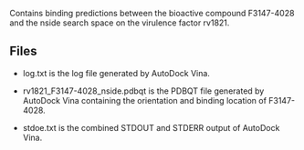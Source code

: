 Contains binding predictions between the bioactive compound F3147-4028 and the nside search space on the virulence factor rv1821.

## Files

- log.txt is the log file generated by AutoDock Vina.

- rv1821_F3147-4028_nside.pdbqt is the PDBQT file generated by AutoDock Vina containing the orientation and binding location of F3147-4028.

- stdoe.txt is the combined STDOUT and STDERR output of AutoDock Vina.

